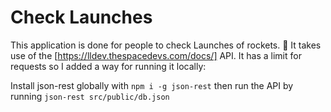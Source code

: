 # Check Launches

This application is done for people to check Launches of rockets. 🚀
It takes use of the [https://lldev.thespacedevs.com/docs/] API. 
It has a limit for requests so I added a way for running it locally:

Install json-rest globally with `npm i -g json-rest` then run the API by running `json-rest src/public/db.json`
